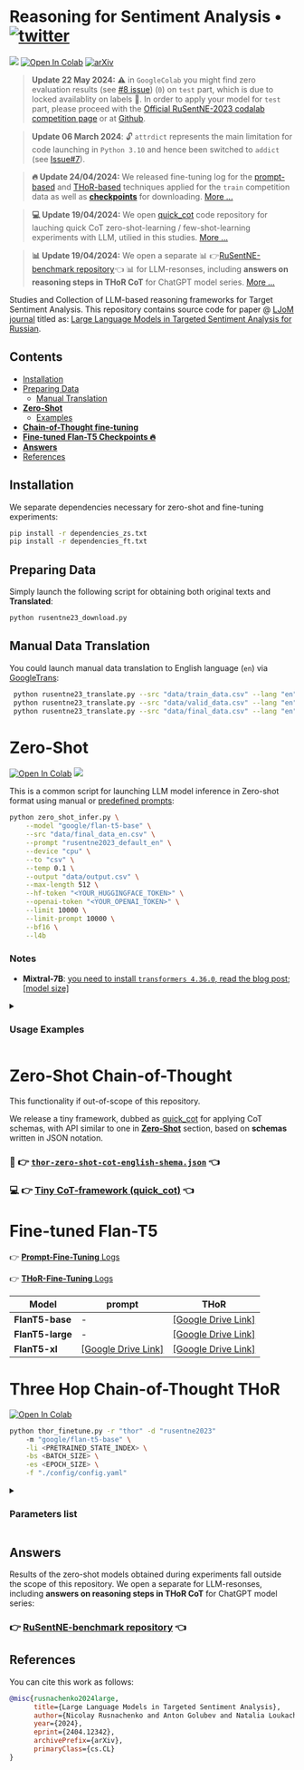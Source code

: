 # Reasoning for Sentiment Analysis • [![twitter](https://img.shields.io/twitter/url/https/shields.io.svg?style=social)](https://twitter.com/nicolayr_/status/1781330684289658933)
![](https://img.shields.io/badge/Python-3.10-brightgreen.svg)
[![Open In Colab](https://colab.research.google.com/assets/colab-badge.svg)](https://colab.research.google.com/github/nicolay-r/Reasoning-for-Sentiment-Analysis-Framework/blob/main/Reasoning_for_Sentiment_Analysis_Framework.ipynb)
[![arXiv](https://img.shields.io/badge/arXiv-2404.12342-b31b1b.svg)](https://arxiv.org/abs/2404.12342)

> **Update 22 May 2024:** ⚠️ in `GoogleColab` you might find zero evaluation results (see [#8 issue](https://github.com/nicolay-r/Reasoning-for-Sentiment-Analysis-Framework/issues/8)) (`0`) on `test` part, which is due to locked availablity on labels 🔐. In order to apply your model for `test` part, please proceed with the [Official RuSentNE-2023 codalab competition page](https://codalab.lisn.upsaclay.fr/competitions/9538) or at [Github](https://github.com/dialogue-evaluation/RuSentNE-evaluation).

> **Update 06 March 2024**: 🔓 `attrdict` represents the main limitation for code launching in `Python 3.10` and hence been switched to `addict` (see [Issue#7](https://github.com/nicolay-r/Reasoning-for-Sentiment-Analysis-Framework/issues/7)).

> **🔥 Update 24/04/2024:** We released fine-tuning log for the [prompt-based](DOC_FLANT5_PROMPT_FT.md) and [THoR-based](DOC_FLANT5_THOR_FT.md) techniques applied for the `train` competition data as well as **[checkpoints](#fine-tuned-flan-t5)** for downloading. [More ...](#fine-tuned-flan-t5)

> **💻 Update 19/04/2024:** We open [quick_cot](https://github.com/nicolay-r/quick_cot) code repository for lauching quick CoT zero-shot-learning / few-shot-learning experiments with LLM, utilied in this studies. [More ...](https://github.com/nicolay-r/quick_cot)

> **📊 Update 19/04/2024:** We open a separate 📊 👉[RuSentNE-benchmark repository](https://github.com/nicolay-r/RuSentNE-LLM-Benchmark)👈 📊 for LLM-resonses, including **answers on reasoning steps in THoR CoT** for ChatGPT model series.
> [More ...](https://github.com/nicolay-r/RuSentNE-LLM-Benchmark)


Studies and Collection of LLM-based reasoning frameworks for Target Sentiment Analysis.
This repository contains source code for paper @ [LJoM journal](https://link.springer.com/journal/12202) titled as:
[Large Language Models in Targeted Sentiment Analysis for Russian](https://arxiv.org/abs/2404.12342).


## Contents

* [Installation](#installation)
* [Preparing Data](#preparing-data)
    * [Manual Translation](#manual-data-translation)
* [**Zero-Shot**](#zero-shot)
    * [Examples](#usage-examples)
* [**Chain-of-Thought fine-tuning**](#three-hop-chain-of-thought-thor)
* [**Fine-tuned Flan-T5 Checkpoints 🔥**](#fine-tuned-flan-t5)
* [**Answers**](#answers)
* [References](#references)

## Installation

We separate dependencies necessary for zero-shot and fine-tuning experiments:
```bash
pip install -r dependencies_zs.txt
pip install -r dependencies_ft.txt
```

## Preparing Data 

Simply launch the following script for obtaining both original texts and **Translated**:
```bash
python rusentne23_download.py
```

## Manual Data Translation
You could launch manual data translation to English language (`en`) via [GoogleTrans](https://github.com/ssut/py-googletrans):
```bash
 python rusentne23_translate.py --src "data/train_data.csv" --lang "en" --label
 python rusentne23_translate.py --src "data/valid_data.csv" --lang "en" --label
 python rusentne23_translate.py --src "data/final_data.csv" --lang "en"
 ```

# Zero-Shot
[![Open In Colab](https://colab.research.google.com/assets/colab-badge.svg)](https://colab.research.google.com/github/nicolay-r/Reasoning-for-Sentiment-Analysis-Framework/blob/main/Reasoning_for_Sentiment_Analysis_Framework.ipynb)
[![](https://img.shields.io/badge/prompts-ffffff.svg)](utils_prompt.py)


This is a common script for launching LLM model inference in Zero-shot format using manual or 
[predefined prompts](utils_prompt.py):

```bash
python zero_shot_infer.py \
    --model "google/flan-t5-base" \
    --src "data/final_data_en.csv" \
    --prompt "rusentne2023_default_en" \
    --device "cpu" \
    --to "csv" \
    --temp 0.1 \
    --output "data/output.csv" \
    --max-length 512 \
    --hf-token "<YOUR_HUGGINGFACE_TOKEN>" \
    --openai-token "<YOUR_OPENAI_TOKEN>" \
    --limit 10000 \
    --limit-prompt 10000 \
    --bf16 \
    --l4b
```

### Notes

* **Mixtral-7B**: [you need to install `transformers 4.36.0`, read the blog post](https://huggingface.co/mistralai/Mixtral-8x7B-Instruct-v0.1/discussions/9); 
  [[model size]](https://huggingface.co/mistralai/Mixtral-8x7B-Instruct-v0.1/discussions/3#657721f02eb103d91fd044f1)


<details>
<summary>

### Usage Examples

</summary>

#### Chat mode

Simply setup `model` name and `device` you wish to use for launching model.

```bash
python zero_shot_infer.py --model google/flan-t5-base --device cpu
```

#### Inference with the predefined prompt 

Use the `prompt` command for passing the [predefined prompt](utils_prompt.py) or textual prompt that involves the `{text}` information. 

```bash
python zero_shot_infer.py --model google/flan-t5-small \
    --device cpu --src data/final_data_en.csv --prompt 'rusentrel2023_default_en'
```

#### OpenAI models

Use the `model` parameter prefixed by `openai:`, followed by 
[model names](https://github.com/nicolay-r/Reasoning-for-Sentiment-Analysis-Framework/blob/b8e588e4722c27c88acd33bbaeabeee00a903688/zero_shot_infer.py#L63-L79) 
as follows:

```bash
python zero_shot_infer.py --model "openai:gpt-3.5-turbo-1106" \
    --src "data/final_data_en.csv" --prompt "rusentrel2023_default_en_short" \
    --max-length 75 --limit 5
```

</details>

# Zero-Shot Chain-of-Thought 

This functionality if out-of-scope of this repository.

We release a tiny framework, dubbed as [quick_cot](https://github.com/nicolay-r/quick_cot) for applying CoT schemas, with API similar to one in  [**Zero-Shot**](#zero-shot) section, based on **schemas** written in JSON notation.

### 📝 👉 [`thor-zero-shot-cot-english-shema.json`](config/thor-zero-shot-cot-english-schema.json) 👈
### 💻 👉 [Tiny CoT-framework (quick_cot)](https://github.com/nicolay-r/quick_cot) 👈

# Fine-tuned Flan-T5

👉 [**Prompt-Fine-Tuning** Logs](DOC_FLANT5_PROMPT_FT.md)

👉 [**THoR-Fine-Tuning** Logs](DOC_FLANT5_THOR_FT.md)


|Model|prompt|THoR|
|-----|------|----|
|**FlanT5-base** | - |[[Google Drive Link]](https://drive.google.com/file/d/1oR5iGKgbiJ7J1Bs9c_e9Qyl_99WbtRPY/view?usp=drive_link)|
|**FlanT5-large**| - |[[Google Drive Link]](https://drive.google.com/file/d/1-4OCvA-HN6QQ_srrt0eiAmIPQJEr7OO2/view?usp=drive_link) |
|**FlanT5-xl**   | [[Google Drive Link]](https://drive.google.com/file/d/1-i3cHozJ1F98JsOiMtZoXJB0GiuGGygF/view?usp=sharing) | [[Google Drive Link]](https://drive.google.com/file/d/1-0WRYUbMzdbpDyzzMqQMtOwe5rFuiIus/view?usp=drive_link)|


# Three Hop Chain-of-Thought THoR  
[![Open In Colab](https://colab.research.google.com/assets/colab-badge.svg)](https://colab.research.google.com/github/nicolay-r/Reasoning-for-Sentiment-Analysis-Framework/blob/main/Reasoning_for_Sentiment_Analysis_Framework.ipynb)

```bash
python thor_finetune.py -r "thor" -d "rusentne2023" 
    -m "google/flan-t5-base" \
    -li <PRETRAINED_STATE_INDEX> \
    -bs <BATCH_SIZE> \
    -es <EPOCH_SIZE> \
    -f "./config/config.yaml" 
```

<details>
<summary>

### Parameters list
</summary>

* `-c`, `--cuda_index`: Index of the GPU to use for computation (default: `0`).
* `-m`, `--model_path`: Path to the model on hugging face.
* `-d`, `--data_name`: Name of the dataset (`rusentne2023`)
* `-r`, `--reasoning`: Specifies the reasoning mode (engine), with single `prompt` or multi-step `thor` mode.
* `-li`, `--load_iter`: load a state on specific index from the same `data_name` resource (default: `-1`, not applicable.)
* `-es`, `--epoch_size`: amount of training epochs (default: `1`)
* `-bs`, `--batch_size`: size of the batch (default: `None`)
* `-t`, `--temperature`: temperature (default=gen_config.temperature)
* `-z`, `--zero_shot`: running zero-shot inference with chosen engine on `test` dataset to form answers.
* `-f`, `--config`: Specifies the location of [config.yaml](config/config.yaml) file.

Configure more parameters in [config.yaml](config/config.yaml) file.

</details>

## Answers

Results of the zero-shot models obtained during experiments fall outside the scope of this repository.
We open a separate  for LLM-resonses, including **answers on reasoning steps in THoR CoT** for ChatGPT model series:

### 👉 [RuSentNE-benchmark repository](https://github.com/nicolay-r/RuSentNE-LLM-Benchmark) 👈

## References

You can cite this work as follows:
```bibtex
@misc{rusnachenko2024large,
      title={Large Language Models in Targeted Sentiment Analysis}, 
      author={Nicolay Rusnachenko and Anton Golubev and Natalia Loukachevitch},
      year={2024},
      eprint={2404.12342},
      archivePrefix={arXiv},
      primaryClass={cs.CL}
}
```
